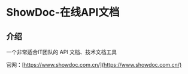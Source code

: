 # ShowDoc-在线API文档

## 介绍

一个非常适合IT团队的 API 文档、技术文档工具

官网：[https://www.showdoc.com.cn/](https://www.showdoc.com.cn/)